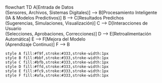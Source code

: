 flowchart TD
    A[Entrada de Datos<br>(Sensores, Archivos, Sistemas Digitales)] --> B[Procesamiento Inteligente<br>(IA & Modelos Predictivos)]
    B --> C[Resultados Predichos<br>(Sugerencias, Simulaciones, Visualización)]
    C --> D[Interacciones de Usuario<br>(Selecciones, Aprobaciones, Correcciones)]
    D --> E[Retroalimentación Automática]
    E --> F[Mejora del Modelo<br>(Aprendizaje Continuo)]
    F --> B

    style A fill:#f9f,stroke:#333,stroke-width:1px
    style B fill:#bbf,stroke:#333,stroke-width:1px
    style C fill:#bfb,stroke:#333,stroke-width:1px
    style D fill:#ffd,stroke:#333,stroke-width:1px
    style E fill:#fc9,stroke:#333,stroke-width:1px
    style F fill:#afa,stroke:#333,stroke-width:1px
